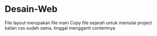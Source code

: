 # Desain-Web
File layout merupakan file main
Copy file sejarah untuk memulai project kalian
css sudah sama, tinggal mengganti contentnya
